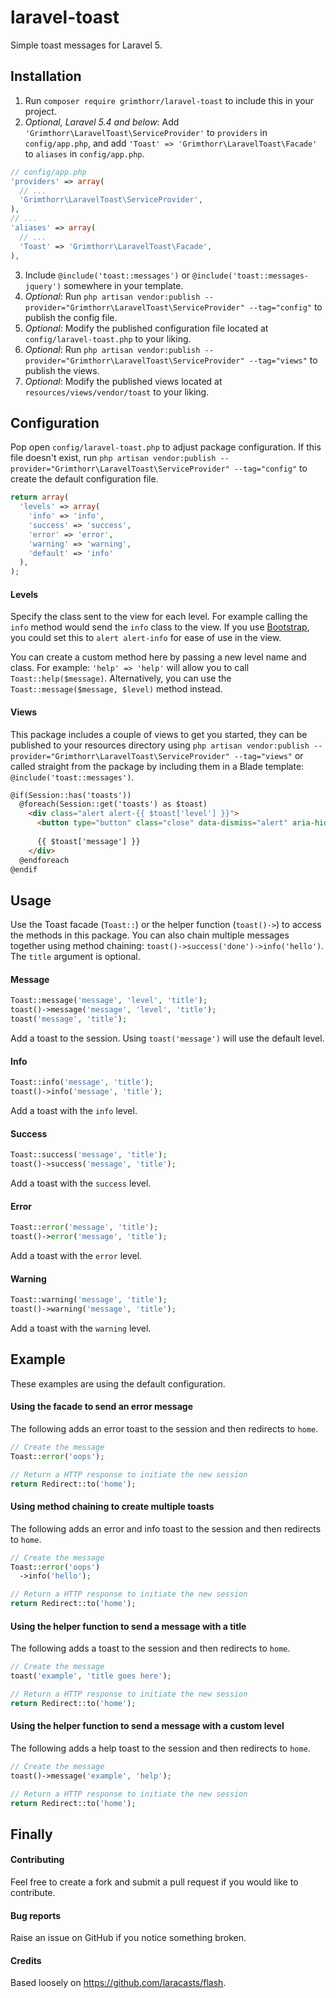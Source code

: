 # laravel-toast
Simple toast messages for Laravel 5.


## Installation
1. Run `composer require grimthorr/laravel-toast` to include this in your project.
2. *Optional, Laravel 5.4 and below*: Add `'Grimthorr\LaravelToast\ServiceProvider'` to `providers` in `config/app.php`, and add `'Toast' => 'Grimthorr\LaravelToast\Facade'` to `aliases` in `config/app.php`.

  ```php
  // config/app.php
  'providers' => array(
    // ...
    'Grimthorr\LaravelToast\ServiceProvider',
  ),
  // ...
  'aliases' => array(
    // ...
    'Toast' => 'Grimthorr\LaravelToast\Facade',
  ),
  ```
  
3. Include `@include('toast::messages')` or `@include('toast::messages-jquery')` somewhere in your template.
4. *Optional*: Run `php artisan vendor:publish --provider="Grimthorr\LaravelToast\ServiceProvider" --tag="config"` to publish the config file.
5. *Optional*: Modify the published configuration file located at `config/laravel-toast.php` to your liking.
6. *Optional*: Run `php artisan vendor:publish --provider="Grimthorr\LaravelToast\ServiceProvider" --tag="views"` to publish the views.
7. *Optional*: Modify the published views located at `resources/views/vendor/toast` to your liking.


## Configuration
Pop open `config/laravel-toast.php` to adjust package configuration. If this file doesn't exist, run `php artisan vendor:publish --provider="Grimthorr\LaravelToast\ServiceProvider" --tag="config"` to create the default configuration file.

```php
return array(
  'levels' => array(
    'info' => 'info',
    'success' => 'success',
    'error' => 'error',
    'warning' => 'warning',
    'default' => 'info'
  ),
);
```

#### Levels
Specify the class sent to the view for each level. For example calling the `info` method would send the `info` class to the view. If you use [Bootstrap](http://getbootstrap.com/), you could set this to `alert alert-info` for ease of use in the view.

You can create a custom method here by passing a new level name and class. For example: `'help' => 'help'` will allow you to call `Toast::help($message)`. Alternatively, you can use the `Toast::message($message, $level)` method instead.

#### Views
This package includes a couple of views to get you started, they can be published to your resources directory using `php artisan vendor:publish --provider="Grimthorr\LaravelToast\ServiceProvider" --tag="views"` or called straight from the package by including them in a Blade template: `@include('toast::messages')`.

```html
@if(Session::has('toasts'))
  @foreach(Session::get('toasts') as $toast)
    <div class="alert alert-{{ $toast['level'] }}">
      <button type="button" class="close" data-dismiss="alert" aria-hidden="true">&times;</button>
      
      {{ $toast['message'] }}
    </div>
  @endforeach
@endif
```


## Usage
Use the Toast facade (`Toast::`) or the helper function (`toast()->`) to access the methods in this package. You can also chain multiple messages together using method chaining: `toast()->success('done')->info('hello')`.  The `title` argument is optional.

#### Message
```php
Toast::message('message', 'level', 'title');
toast()->message('message', 'level', 'title');
toast('message', 'title');
```
Add a toast to the session. Using `toast('message')` will use the default level.

#### Info
```php
Toast::info('message', 'title');
toast()->info('message', 'title');
```
Add a toast with the `info` level.

#### Success
```php
Toast::success('message', 'title');
toast()->success('message', 'title');
```
Add a toast with the `success` level.

#### Error
```php
Toast::error('message', 'title');
toast()->error('message', 'title');
```
Add a toast with the `error` level.

#### Warning
```php
Toast::warning('message', 'title');
toast()->warning('message', 'title');
```
Add a toast with the `warning` level.


## Example
These examples are using the default configuration.

#### Using the facade to send an error message
The following adds an error toast to the session and then redirects to `home`.
```php
// Create the message
Toast::error('oops');

// Return a HTTP response to initiate the new session
return Redirect::to('home');
```

#### Using method chaining to create multiple toasts
The following adds an error and info toast to the session and then redirects to `home`.
```php
// Create the message
Toast::error('oops')
  ->info('hello');

// Return a HTTP response to initiate the new session
return Redirect::to('home');
```

#### Using the helper function to send a message with a title
The following adds a toast to the session and then redirects to `home`.
```php
// Create the message
toast('example', 'title goes here');

// Return a HTTP response to initiate the new session
return Redirect::to('home');
```

#### Using the helper function to send a message with a custom level
The following adds a help toast to the session and then redirects to `home`.
```php
// Create the message
toast()->message('example', 'help');

// Return a HTTP response to initiate the new session
return Redirect::to('home');
```


## Finally

#### Contributing
Feel free to create a fork and submit a pull request if you would like to contribute.

#### Bug reports
Raise an issue on GitHub if you notice something broken.

#### Credits
Based loosely on https://github.com/laracasts/flash.
